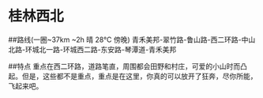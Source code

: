 # 桂林西北

##路线(一圈~37km ~2h 晴 28°C 傍晚)
青禾美邦-翠竹路-鲁山路-西二环路-中山北路-环城北一路-环城西二路-东安路-琴潭道-青禾美邦

##特点
重点在西二环路，道路笔直，周围都会田野和村庄，可爱的小山时而凸起。但是，这些都不是重点，重点是在这里，你真的可以放开了狂奔，尽你所能，飞起来吧。